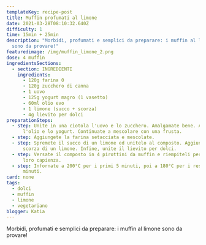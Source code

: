 ```yaml
---
templateKey: recipe-post
title: Muffin profumati al limone
date: 2021-03-28T08:10:32.640Z
difficulty: 1
time: 15min + 25min
description: "Morbidi, profumati e semplici da preparare: i muffin al limone
  sono da provare!"
featuredimage: /img/muffin_limone_2.png
dose: 4 muffin
ingredientsSections:
  - section: INGREDIENTI
    ingredients:
      - 120g farina 0
      - 120g zucchero di canna
      - 1 uovo
      - 125g yogurt magro (1 vasetto)
      - 60ml olio evo
      - 1 limone (succo + scorza)
      - 4g lievito per dolci
preparationSteps:
  - step: Unite in una ciotola l'uovo e lo zucchero. Amalgamate bene. Aggiungete
      l'olio e lo yogurt. Continuate a mescolare con una frusta.
  - step: Aggiungete la farina setacciata e mescolate.
  - step: Spremete il succo di un limone ed unitelo al composto. Aggiungete anche la
      scorza di un limone. Infine, unite il lievito per dolci.
  - step: Versate il composto in 4 pirottini da muffin e riempiteli per 3/4 della
      loro capienza.
  - step: Infornate a 200°C per i primi 5 minuti, poi a 180°C per i restanti 20
      minuti.
card: none
tags:
  - dolci
  - muffin
  - limone
  - vegetariano
blogger: Katia
---
```

Morbidi, profumati e semplici da preparare: i muffin al limone sono da provare!
